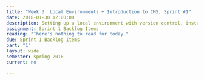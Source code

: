 ```yaml
---
title: "Week 3: Local Environments + Introduction to CMS, Sprint #1"
date: 2018-01-30 12:00:00
description: Setting up a local environment with version control, installing & setting up a content management system, Weekly Scrum 1, recap notes from client meeting, help with deliverables related to Sprint 1.
assignment: Sprint 1 Backlog Items
reading: "There's nothing to read for today."
due: Sprint 1 Backlog Items
part: "1"
layout: wide
semester: spring-2018
current: no

---
```

